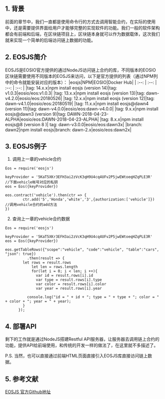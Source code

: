 ## 1. 背景
前面的章节中，我们一直都是使用命令行的方式去调用智能合约，在实际的使用中，还是需要提供界面给用户才能够完整的实现软件的功能。我们一般的软件架构都会有前端和后端，在区块链项目上，区块链本身就可以作为数据载体，这次我们就来实现一个简单的后端访问链上数据的功能。

## 2. EOSJS简介
EOSJS是EOSIO官方提供的通过NodeJS访问链上合约的库，不同版本的EOSIO区块链需要使用不同版本的EOSJS来访问，以下是官方提供的列表（通过NPM列中的命令就能安装对应的版本）：
|eosjs|NPM|EOSIO|Docker Hub|
| :--: | :--: | :--: | :--: |
|tag: 14.x.x|npm install eosjs (version 14)|tag: v1.0.3|eosio/eos:v1.0.3|
|tag: 13.x.x|npm install eosjs (version 13)|tag: dawn-v4.2.0|eosio/eos:20180526|
|tag: 12.x.x|npm install eosjs (version 12)|tag: dawn-v4.1.0|eosio/eos:20180519|
|tag: 11.x.x|npm install eosjs@dawn4 (version 11)|tag: dawn-v4.0.0|eosio/eos:dawn-v4.0.0|
|tag: 9.x.x|npm install eosjs@dawn3 (version 9)|tag: DAWN-2018-04-23-ALPHA|eosio/eos:DAWN-2018-04-23-ALPHA|
|tag: 8.x.x|npm install eosjs@8 (version 8 )| tag: dawn-v3.0.0|eosio/eos:dawn3x|
|branch: dawn2|npm install eosjs|branch: dawn-2.x|eosio/eos:dawn2x|

## 3. EOSJS例子
1. 调用上一章的vehicle合约
```
Eos = require('eosjs')

keyProvider = '5KaT5XKr3EFH3ai2zVcK3qH9U4cq4UFv2P5jwEWtoeqHZqPLE3R'   //下面vehicle帐号对应的私钥
eos = Eos({keyProvider})

eos.contract('vehicle').then(ctr => {
        ctr.add('5','Honda','white','3',{authorization:['vehicle']})    //调用vehicle合约的add方法
})
```

2. 查询上一章的vehicle合约数据
```
Eos = require('eosjs')

keyProvider = '5KaT5XKr3EFH3ai2zVcK3qH9U4cq4UFv2P5jwEWtoeqHZqPLE3R'
eos = Eos({keyProvider})

eos.getTableRows({"scope":"vehicle", "code":"vehicle", "table":"cars", "json": true})
          .then(result => {
	  	let rows = result.rows
          	let len = rows.length
          	for(let i = 0; i < len; i ++){
          	  var id = result.rows[i].id
          	  var type = result.rows[i].type
          	  var color = result.rows[i].color
          	  var year = result.rows[i].year

		  console.log("id = " + id + "; type = " + type + "; color = " + color + "; year = " + year);
	  	}
	  });
```

## 4. 部署API
剩下的工作就是通过NodeJS搭建Restful API服务器，让服务器去调用链上合约的功能，提供API给前端使用，和传统的开发一样的做法了，在这里就不多描述了。

P.S. 当然，也可以直接通过前端HTML页面直接引入EOSJS库直接访问链上数据。

## 5. 参考文献
[EOSJS 官方Github地址](https://github.com/EOSIO/eosjs)
